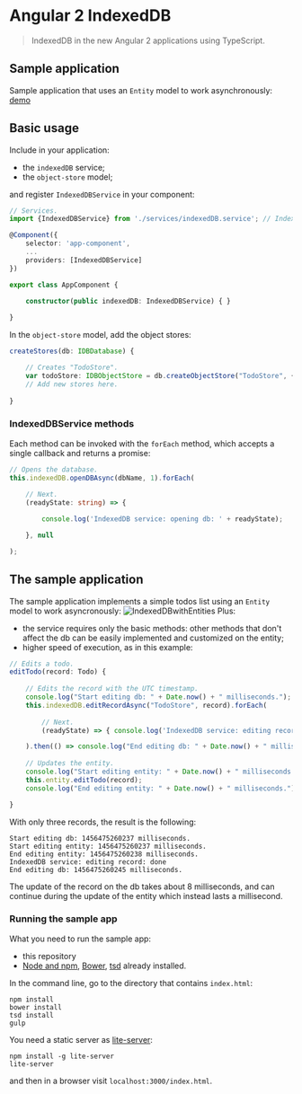 # Angular 2 IndexedDB
> IndexedDB in the new Angular 2 applications using TypeScript.

## Sample application
Sample application that uses an `Entity` model to work asynchronously: [demo](http://robisim74.github.io/angular2indexedDB)

## Basic usage
Include in your application:
* the `indexedDB` service;
* the `object-store` model;

and register `IndexedDBService` in your component:
```TypeScript
// Services.
import {IndexedDBService} from './services/indexedDB.service'; // IndexedDBService class.

@Component({
    selector: 'app-component',
    ...
    providers: [IndexedDBService]
})

export class AppComponent {

    constructor(public indexedDB: IndexedDBService) { }
     
}
```
In the `object-store` model, add the object stores:
```TypeScript
createStores(db: IDBDatabase) {

    // Creates "TodoStore".
    var todoStore: IDBObjectStore = db.createObjectStore("TodoStore", { keyPath: 'todoId' });
    // Add new stores here.
       
}
```

### IndexedDBService methods
Each method can be invoked with the `forEach` method, which accepts a single callback and returns a promise: 
```TypeScript
// Opens the database.
this.indexedDB.openDBAsync(dbName, 1).forEach(
                   
    // Next.
    (readyState: string) => {

        console.log('IndexedDB service: opening db: ' + readyState);

    }, null

);
```

## The sample application
The sample application implements a simple todos list using an `Entity` model to work asyncronously:
![IndexedDBwithEntities](https://github.com/robisim74/angular2indexedDB/blob/master/IndexedDBEntity.jpg)
Plus:
* the service requires only the basic methods: other methods that don't affect the db can be easily implemented and customized on the entity;
* higher speed of execution, as in this example:
```TypeScript
// Edits a todo.
editTodo(record: Todo) {
    
    // Edits the record with the UTC timestamp.
    console.log("Start editing db: " + Date.now() + " milliseconds.");
    this.indexedDB.editRecordAsync("TodoStore", record).forEach(
        
        // Next.
        (readyState) => { console.log('IndexedDB service: editing record: ' + readyState); }, null

    ).then(() => console.log("End editing db: " + Date.now() + " milliseconds."));
    
    // Updates the entity. 
    console.log("Start editing entity: " + Date.now() + " milliseconds.");
    this.entity.editTodo(record);
    console.log("End editing entity: " + Date.now() + " milliseconds.");

}
```
With only three records, the result is the following:
```
Start editing db: 1456475260237 milliseconds.
Start editing entity: 1456475260237 milliseconds.
End editing entity: 1456475260238 milliseconds.
IndexedDB service: editing record: done
End editing db: 1456475260245 milliseconds.
```
The update of the record on the db takes about 8 milliseconds, and can continue during the update of the entity which instead lasts a millisecond.

### Running the sample app
What you need to run the sample app:
- this repository
- [Node and npm](https://nodejs.org), [Bower](http://bower.io/), [tsd](http://definitelytyped.org/) already installed.

In the command line, go to the directory that contains `index.html`:
```
npm install
bower install
tsd install
gulp
```
You need a static server as [lite-server](https://github.com/johnpapa/lite-server):
```
npm install -g lite-server
lite-server
```
and then in a browser visit `localhost:3000/index.html`.